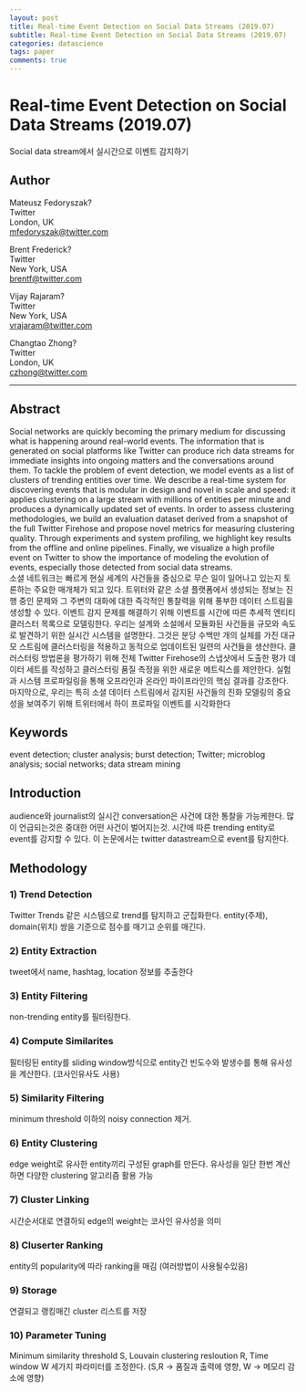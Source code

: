 ```yaml
---
layout: post
title: Real-time Event Detection on Social Data Streams (2019.07)
subtitle: Real-time Event Detection on Social Data Streams (2019.07)
categories: datascience
tags: paper
comments: true
---
```


# Real-time Event Detection on Social Data Streams (2019.07)
Social data stream에서 실시간으로 이벤트 감지하기

## Author
Mateusz Fedoryszak?  
Twitter  
London, UK  
mfedoryszak@twitter.com  

Brent Frederick?  
Twitter  
New York, USA  
brentf@twitter.com  

Vijay Rajaram?  
Twitter  
New York, USA  
vrajaram@twitter.com  

Changtao Zhong?  
Twitter  
London, UK  
czhong@twitter.com  

---

## Abstract
Social networks are quickly becoming the primary medium for discussing what is happening around real-world events. The information that is generated on social platforms like Twitter can produce rich data streams for immediate insights into ongoing matters and the conversations around them. To tackle the problem of event detection, we model events as a list of clusters of trending entities over time. We describe a real-time system for discovering events that is modular in design and novel in scale and speed: it applies clustering on a large stream with millions of entities per minute and produces a dynamically updated set of events. In order to assess clustering methodologies, we build an evaluation dataset derived from a snapshot of the full Twitter Firehose and propose novel metrics for measuring clustering quality. Through experiments and system profiling, we highlight key results from the offline and online pipelines. Finally, we visualize a high profile event on Twitter to show the importance of modeling the evolution of events, especially those detected from social data streams.  
소셜 네트워크는 빠르게 현실 세계의 사건들을 중심으로 무슨 일이 일어나고 있는지 토론하는 주요한 매개체가 되고 있다. 트위터와 같은 소셜 플랫폼에서 생성되는 정보는 진행 중인 문제와 그 주변의 대화에 대한 즉각적인 통찰력을 위해 풍부한 데이터 스트림을 생성할 수 있다. 이벤트 감지 문제를 해결하기 위해 이벤트를 시간에 따른 추세적 엔티티 클러스터 목록으로 모델링한다. 우리는 설계와 소설에서 모듈화된 사건들을 규모와 속도로 발견하기 위한 실시간 시스템을 설명한다. 그것은 분당 수백만 개의 실체를 가진 대규모 스트림에 클러스터링을 적용하고 동적으로 업데이트된 일련의 사건들을 생산한다. 클러스터링 방법론을 평가하기 위해 전체 Twitter Firehose의 스냅샷에서 도출한 평가 데이터 세트를 작성하고 클러스터링 품질 측정을 위한 새로운 메트릭스를 제안한다. 실험과 시스템 프로파일링을 통해 오프라인과 온라인 파이프라인의 핵심 결과를 강조한다. 마지막으로, 우리는 특히 소셜 데이터 스트림에서 감지된 사건들의 진화 모델링의 중요성을 보여주기 위해 트위터에서 하이 프로파일 이벤트를 시각화한다

## Keywords
event detection; cluster analysis; burst detection; Twitter; microblog
analysis; social networks; data stream mining

## Introduction
audience와 journalist의 실시간 conversation은 사건에 대한 통찰을 가능케한다. 많이 언급되는것은 중대한 어떤 사건이 벌어지는것. 시간에 따른 trending entity로 event를 감지할 수 있다. 이 논문에서는 twitter datastream으로 event를 탐지한다. 

## Methodology
### 1) Trend Detection
Twitter Trends 같은 시스템으로 trend를 탐지하고 군집화한다. entity(주제), domain(위치) 쌍을 기준으로 점수를 매기고 순위를 매긴다. 

### 2) Entity Extraction
tweet에서 name, hashtag, location 정보를 추출한다

### 3) Entity Filtering
non-trending entity를 필터링한다.

### 4) Compute Similarites
필터링된 entity를 sliding window방식으로 entity간 빈도수와 발생수를 통해 유사성을 계산한다. (코사인유사도 사용)

### 5) Similarity Filtering
minimum threshold 이하의 noisy connection 제거.

### 6) Entity Clustering
edge weight로 유사한 entity끼리 구성된 graph를 만든다. 유사성을 일단 한번 계산하면 다양한 clustering 알고리즘 활용 가능

### 7) Cluster Linking
시간순서대로 연결하되 edge의 weight는 코사인 유사성을 의미

### 8) Cluserter Ranking
entity의 popularity에 따라 ranking을 매김 (여러방법이 사용될수있음)

### 9) Storage
연결되고 랭킹매긴 cluster 리스트를 저장

### 10) Parameter Tuning
Minimum similarity threshold S, Louvain clustering resloution R, Time window W 세가지 파라미터를 조정한다. (S,R -> 품질과 출력에 영향, W -> 메모리 감소에 영향)

